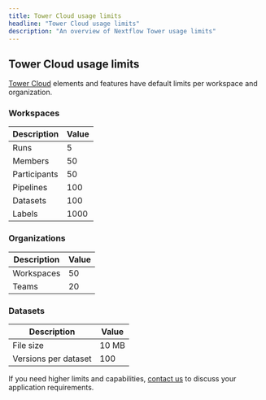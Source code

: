 ```yaml
---
title: Tower Cloud usage limits
headline: "Tower Cloud usage limits"
description: "An overview of Nextflow Tower usage limits"
---
```


## Tower Cloud usage limits

[Tower Cloud](https://tower.nf) elements and features have default limits per workspace and organization.

### Workspaces

| Description  | Value |
| ------------ | ----- |
| Runs         | 5     |
| Members      | 50    |
| Participants | 50    |
| Pipelines    | 100   |
| Datasets     | 100   |
| Labels       | 1000  |

### Organizations

| Description | Value |
| ----------- | ----- |
| Workspaces  | 50    |
| Teams       | 20    |

### Datasets

| Description          | Value |
| -------------------- | ----- |
| File size            | 10 MB |
| Versions per dataset | 100   |

If you need higher limits and capabilities, [contact us](https://cloud.tower.nf/contact-us/) to discuss your application requirements.
